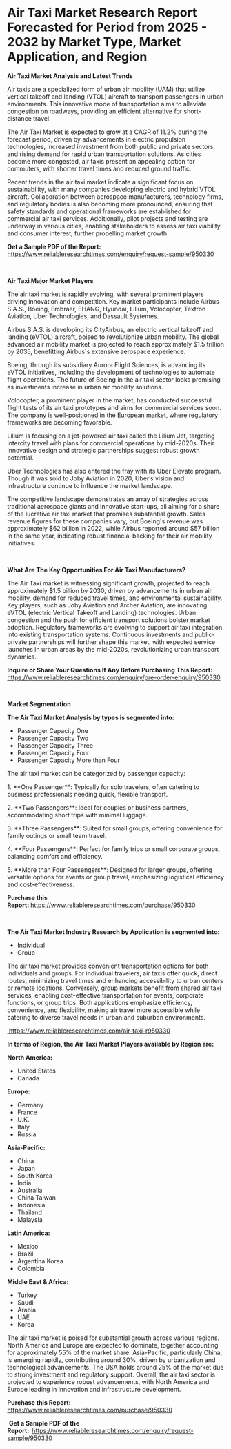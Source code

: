 <p><h1>Air Taxi Market Research Report Forecasted for Period from 2025 -  2032 by Market Type, Market Application, and Region</h1></p><p><strong>Air Taxi Market Analysis and Latest Trends</strong></p>
<p><p>Air taxis are a specialized form of urban air mobility (UAM) that utilize vertical takeoff and landing (VTOL) aircraft to transport passengers in urban environments. This innovative mode of transportation aims to alleviate congestion on roadways, providing an efficient alternative for short-distance travel.</p><p>The Air Taxi Market is expected to grow at a CAGR of 11.2% during the forecast period, driven by advancements in electric propulsion technologies, increased investment from both public and private sectors, and rising demand for rapid urban transportation solutions. As cities become more congested, air taxis present an appealing option for commuters, with shorter travel times and reduced ground traffic.</p><p>Recent trends in the air taxi market indicate a significant focus on sustainability, with many companies developing electric and hybrid VTOL aircraft. Collaboration between aerospace manufacturers, technology firms, and regulatory bodies is also becoming more pronounced, ensuring that safety standards and operational frameworks are established for commercial air taxi services. Additionally, pilot projects and testing are underway in various cities, enabling stakeholders to assess air taxi viability and consumer interest, further propelling market growth.</p></p>
<p><strong>Get a Sample PDF of the Report:&nbsp;</strong> <a href="https://www.reliableresearchtimes.com/enquiry/request-sample/950330?utm_campaign=3354&utm_medium=2&utm_source=Github&utm_content=ia&utm_term=16042025&utm_id=air-taxi">https://www.reliableresearchtimes.com/enquiry/request-sample/950330</a></p>
<p>&nbsp;</p>
<p><strong>Air Taxi Major Market Players</strong></p>
<p><p>The air taxi market is rapidly evolving, with several prominent players driving innovation and competition. Key market participants include Airbus S.A.S., Boeing, Embraer, EHANG, Hyundai, Lilium, Volocopter, Textron Aviation, Uber Technologies, and Dassault Systèmes.</p><p>Airbus S.A.S. is developing its CityAirbus, an electric vertical takeoff and landing (eVTOL) aircraft, poised to revolutionize urban mobility. The global advanced air mobility market is projected to reach approximately $1.5 trillion by 2035, benefitting Airbus's extensive aerospace experience.</p><p>Boeing, through its subsidiary Aurora Flight Sciences, is advancing its eVTOL initiatives, including the development of technologies to automate flight operations. The future of Boeing in the air taxi sector looks promising as investments increase in urban air mobility solutions.</p><p>Volocopter, a prominent player in the market, has conducted successful flight tests of its air taxi prototypes and aims for commercial services soon. The company is well-positioned in the European market, where regulatory frameworks are becoming favorable.</p><p>Lilium is focusing on a jet-powered air taxi called the Lilium Jet, targeting intercity travel with plans for commercial operations by mid-2020s. Their innovative design and strategic partnerships suggest robust growth potential.</p><p>Uber Technologies has also entered the fray with its Uber Elevate program. Though it was sold to Joby Aviation in 2020, Uber’s vision and infrastructure continue to influence the market landscape.</p><p>The competitive landscape demonstrates an array of strategies across traditional aerospace giants and innovative start-ups, all aiming for a share of the lucrative air taxi market that promises substantial growth. Sales revenue figures for these companies vary, but Boeing's revenue was approximately $62 billion in 2022, while Airbus reported around $57 billion in the same year, indicating robust financial backing for their air mobility initiatives.</p></p>
<p>&nbsp;</p>
<p><strong>What Are The Key Opportunities For Air Taxi Manufacturers?</strong></p>
<p><p>The Air Taxi market is witnessing significant growth, projected to reach approximately $1.5 billion by 2030, driven by advancements in urban air mobility, demand for reduced travel times, and environmental sustainability. Key players, such as Joby Aviation and Archer Aviation, are innovating eVTOL (electric Vertical Takeoff and Landing) technologies. Urban congestion and the push for efficient transport solutions bolster market adoption. Regulatory frameworks are evolving to support air taxi integration into existing transportation systems. Continuous investments and public-private partnerships will further shape this market, with expected service launches in urban areas by the mid-2020s, revolutionizing urban transport dynamics.</p></p>
<p><strong>Inquire or Share Your Questions If Any Before Purchasing This Report:</strong> <a href="https://www.reliableresearchtimes.com/enquiry/pre-order-enquiry/950330?utm_campaign=3354&utm_medium=2&utm_source=Github&utm_content=ia&utm_term=16042025&utm_id=air-taxi">https://www.reliableresearchtimes.com/enquiry/pre-order-enquiry/950330</a></p>
<p>&nbsp;</p>
<p><strong>Market Segmentation</strong></p>
<p><strong>The Air Taxi Market Analysis by types is segmented into:</strong></p>
<p><ul><li>Passenger Capacity One</li><li>Passenger Capacity Two</li><li>Passenger Capacity Three</li><li>Passenger Capacity Four</li><li>Passenger Capacity More than Four</li></ul></p>
<p><p>The air taxi market can be categorized by passenger capacity: </p><p>1. **One Passenger**: Typically for solo travelers, often catering to business professionals needing quick, flexible transport.</p><p>  </p><p>2. **Two Passengers**: Ideal for couples or business partners, accommodating short trips with minimal luggage.</p><p>3. **Three Passengers**: Suited for small groups, offering convenience for family outings or small team travel.</p><p>4. **Four Passengers**: Perfect for family trips or small corporate groups, balancing comfort and efficiency.</p><p>5. **More than Four Passengers**: Designed for larger groups, offering versatile options for events or group travel, emphasizing logistical efficiency and cost-effectiveness.</p></p>
<p><strong>Purchase this Report:&nbsp;</strong><a href="https://www.reliableresearchtimes.com/purchase/950330?utm_campaign=3354&utm_medium=2&utm_source=Github&utm_content=ia&utm_term=16042025&utm_id=air-taxi">https://www.reliableresearchtimes.com/purchase/950330</a></p>
<p>&nbsp;</p>
<p><strong>The Air Taxi Market Industry Research by Application is segmented into:</strong></p>
<p><ul><li>Individual</li><li>Group</li></ul></p>
<p><p>The air taxi market provides convenient transportation options for both individuals and groups. For individual travelers, air taxis offer quick, direct routes, minimizing travel times and enhancing accessibility to urban centers or remote locations. Conversely, group markets benefit from shared air taxi services, enabling cost-effective transportation for events, corporate functions, or group trips. Both applications emphasize efficiency, convenience, and flexibility, making air travel more accessible while catering to diverse travel needs in urban and suburban environments.</p></p>
<p><a href="https://www.reliableresearchtimes.com/air-taxi-r950330?utm_campaign=3354&utm_medium=2&utm_source=Github&utm_content=ia&utm_term=16042025&utm_id=air-taxi">&nbsp;https://www.reliableresearchtimes.com/air-taxi-r950330</a></p>
<p><strong>In terms of Region, the Air Taxi Market Players available by Region are:</strong></p>
<p>
    <p> <strong> North America: </strong>
        <ul>
            <li>United States</li>
            <li>Canada</li>
        </ul>
        </p> 
    <p> <strong> Europe: </strong>
        <ul>
            <li>Germany</li>
            <li>France</li>
            <li>U.K.</li>
            <li>Italy</li>
            <li>Russia</li>
        </ul>
        </p> 
    <p> <strong> Asia-Pacific: </strong>
        <ul>
            <li>China</li>
            <li>Japan</li>
            <li>South Korea</li>
            <li>India</li>
            <li>Australia</li>
            <li>China Taiwan</li>
            <li>Indonesia</li>
            <li>Thailand</li>
            <li>Malaysia</li>
        </ul>
        </p> 
    <p> <strong> Latin America: </strong>
        <ul>
            <li>Mexico</li>
            <li>Brazil</li>
            <li>Argentina Korea</li>
            <li>Colombia</li>
        </ul>
        </p> 
    <p> <strong> Middle East & Africa: </strong>
        <ul>
            <li>Turkey</li>
            <li>Saudi</li>
            <li>Arabia</li>
            <li>UAE</li>
            <li>Korea</li>
        </ul>
    </p>
    </p>
<p><p>The air taxi market is poised for substantial growth across various regions. North America and Europe are expected to dominate, together accounting for approximately 55% of the market share. Asia-Pacific, particularly China, is emerging rapidly, contributing around 30%, driven by urbanization and technological advancements. The USA holds around 25% of the market due to strong investment and regulatory support. Overall, the air taxi sector is projected to experience robust advancements, with North America and Europe leading in innovation and infrastructure development.</p></p>
<p><strong>Purchase this Report: </strong><a href="https://www.reliableresearchtimes.com/purchase/950330?utm_campaign=3354&utm_medium=2&utm_source=Github&utm_content=ia&utm_term=16042025&utm_id=air-taxi">https://www.reliableresearchtimes.com/purchase/950330</a></p>
<p>&nbsp;<strong>Get a Sample PDF of the Report:&nbsp;&nbsp;</strong><a href="https://www.reliableresearchtimes.com/enquiry/request-sample/950330?utm_campaign=3354&utm_medium=2&utm_source=Github&utm_content=ia&utm_term=16042025&utm_id=air-taxi">https://www.reliableresearchtimes.com/enquiry/request-sample/950330</a></p>
<p><strong></strong></p>
<p><p></p><p></p><p></p></p>